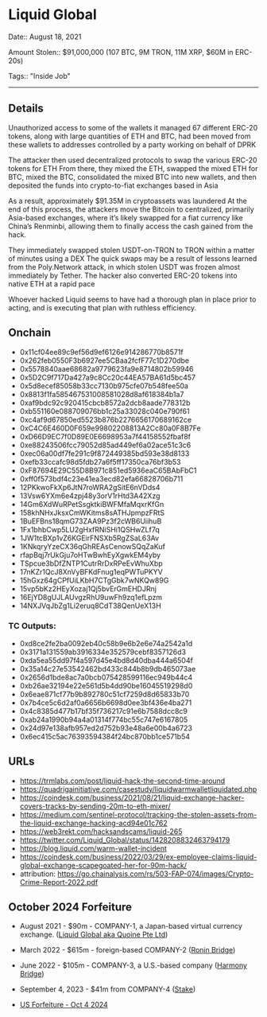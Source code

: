 # Liquid Global

Date:: August 18, 2021

Amount Stolen:: $91,000,000 (107 BTC, 9M TRON, 11M XRP, $60M in ERC-20s)

Tags:: "Inside Job"


---


## Details

Unauthorized access to some of the wallets it managed 67 different ERC-20 tokens, along with large quantities of ETH and BTC, had been moved from these wallets to addresses controlled by a party working on behalf of DPRK

The attacker then used decentralized protocols to swap the various ERC-20 tokens for ETH From there, they mixed the ETH, swapped the mixed ETH for BTC, mixed the BTC, consolidated the mixed BTC into new wallets, and then deposited the funds into crypto-to-fiat exchanges based in Asia

As a result, approximately $91.35M in cryptoassets was laundered At the end of this process, the attackers move the Bitcoin to centralized, primarily Asia-based exchanges, where it’s likely swapped for a fiat currency like China’s Renminbi, allowing them to finally access the cash gained from the hack.

They immediately swapped stolen USDT-on-TRON to TRON within a matter of minutes using a DEX The quick swaps may be a result of lessons learned from the Poly.Network attack, in which stolen USDT was frozen almost immediately by Tether. The hacker also converted ERC-20 tokens into native ETH at a rapid pace

Whoever hacked Liquid seems to have had a thorough plan in place prior to acting, and is executing that plan with ruthless efficiency.



## Onchain

- 0x11cf04ee89c9ef56d9ef6126e914286770b8571f
- 0x262feb0550F3b6927ee5CBaa2fcfF77c1D270dbe
- 0x5578840aae68682a9779623fa9e8714802b59946
- 0x5D2C9f717Da427a9c8Cc20c44EA57BA61d5bc457
- 0x5d8ecef85058b33cc7130b975cfe07b548fee50a
- 0x8813f1fa585467531008581028d8af618384b1a7
- 0xaf9bdc92c920415cbcb8572a2dcb8aade778312b
- 0xb551160e088709076bb1c25a33028c040e790f61
- 0xc4af9d67850ed5523b876b2276656170689162ce
- 0xC4C6E460D0F659e99802208813A2Cc80a0F8B7Fe
- 0xD66D9EC7f0D89E0E6698953a7f44158552fbaf8f
- 0xe88243506fcc79052d85ad449ef6a02ace51c3c6
- 0xec06a00df7fe291c9f872449385bd593e38d8133
- 0xefb33ccafc98d5fdb27a6f5ff17350ca76bf3b53
- 0xF87694E29C55D8B971c851ed5936eaC65BAbFbC1
- 0xff0f573bdf4c23e41ea3ecd82efa66828706b711
- 12PKkwoFkXp6JtN7roWRA2gSitE6nVDds4
- 13Vsw6YXm6e4zpj48y3orV1rHtd3A42Xzg
- 14Gm6XdWuRPetSsgktkiBWFMfaMqxrKfGn
- 158khNHxJksxCmWKitms8sATHJpmpzFRtS
- 1BuEFBns18qmG73ZAA9Pz3f2cWB6UiihuB
- 1Fx1bhbCwp5LU2gHxfRNiSHi1QSHwZLf7q
- 1JW1tcBXp1vZ6KGEirFNSXb5RgZSaL63Av
- 1KNkqryYzeCX36qGhREAsCenowSQqZaKuf
- rfapBqj7rUkGju7oHTwBwhEyXgwkEM4yby
- TSpcue3bDfZNTP1CutrRrDxRPeEvWhuXbp
- 17nKZr1QcJ8XnVyBFKdFnug1eqPWTuPKYV
- 15hGxz64gCPfUiLKbH7CTgGbk7wNKQw89G
- 15vp5bKz2HEyXozaj1Qj5bvErGmEHDJRnj
- 16EjYD8gUJLAUvgzRhU9uwFh9zq1efLpzm
- 14NXJVqJbZg1Li2eruq8CdT38QenUeX13H



### TC Outputs:
- 0xd8ce2fe2ba0092eb40c58b9e6b2e6e74a2542a1d
- 0x3171a131559ab3916334e352579cebf8357126d3
- 0xda5ea55dd97f4a597d45e4bd8d40dba444a6504f
- 0x35a14c27e53542462bd433c844b8b9db465073ae
- 0x2656d1bde8ac7a0bcb075428599116ec949b44c4
- 0xb26ae32194e22e561d5b4dd90be16045519298d0
- 0x6eae871cf77b9b892780c51cf7259d8d65833b70
- 0x7b4ce5c6d2af0a6656b6698d0ee3bf436e4ba271
- 0x4c8385d477b17bf35f736217c91e6b7588dcc8c9
- 0xab24a1990b94a4a01314f774bc55c747e6167805
- 0x24d97e138afb957ed2d752b93e48a6e00b4a6723
- 0x6ec415c5ac76393594384f24bc870bb1ce571b54



## URLs
- https://trmlabs.com/post/liquid-hack-the-second-time-around
- https://quadrigainitiative.com/casestudy/liquidwarmwalletliquidated.php
- https://coindesk.com/business/2021/08/21/liquid-exchange-hacker-covers-tracks-by-sending-20m-to-eth-mixer/
- https://medium.com/sentinel-protocol/tracking-the-stolen-assets-from-the-liquid-exchange-hacking-acd94e01c762
- https://web3rekt.com/hacksandscams/liquid-265
- https://twitter.com/Liquid_Global/status/1428208832463794179
- https://blog.liquid.com/warm-wallet-incident
- https://coindesk.com/business/2022/03/29/ex-employee-claims-liquid-global-exchange-scapegoated-her-for-90m-hack/
- attribution: https://go.chainalysis.com/rs/503-FAP-074/images/Crypto-Crime-Report-2022.pdf



## October 2024 Forfeiture

- August 2021 - $90m - COMPANY-1, a Japan-based virtual currency exchange. ([Liquid Global aka Quoine Pte Ltd](./hacks-and-thefts/liquid_global.md))

- March 2022 - $615m - foreign-based COMPANY-2 ([Ronin Bridge](./hacks-and-thefts/ronin_bridge.md))

- June 2022 - $105m - COMPANY-3, a U.S.-based company ([Harmony Bridge](./hacks-and-thefts/harmony_horizon_bridge.md))

- September 4, 2023 - $41m from COMPANY-4 ([Stake](./hacks-and-thefts/stake.md))

- [US Forfeiture - Oct 4 2024](../pdfs/2024-10-04_24-cv-02826_Ronin-Hack.pdf)